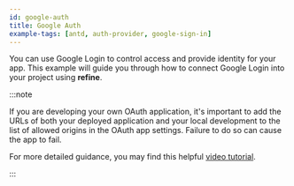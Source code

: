 ```yaml
---
id: google-auth
title: Google Auth
example-tags: [antd, auth-provider, google-sign-in]
---
```


You can use Google Login to control access and provide identity for your app. This example will guide you through how to connect Google Login into your project using **refine**.

:::note

If you are developing your own OAuth application, it's important to add the URLs of both your deployed application and your local development to the list of allowed origins in the OAuth app settings. Failure to do so can cause the app to fail.

For more detailed guidance, you may find this helpful [video tutorial](https://www.youtube.com/watch?v=HtJKUQXmtok).

:::

<CodeSandboxExample path="auth-google-login" />
